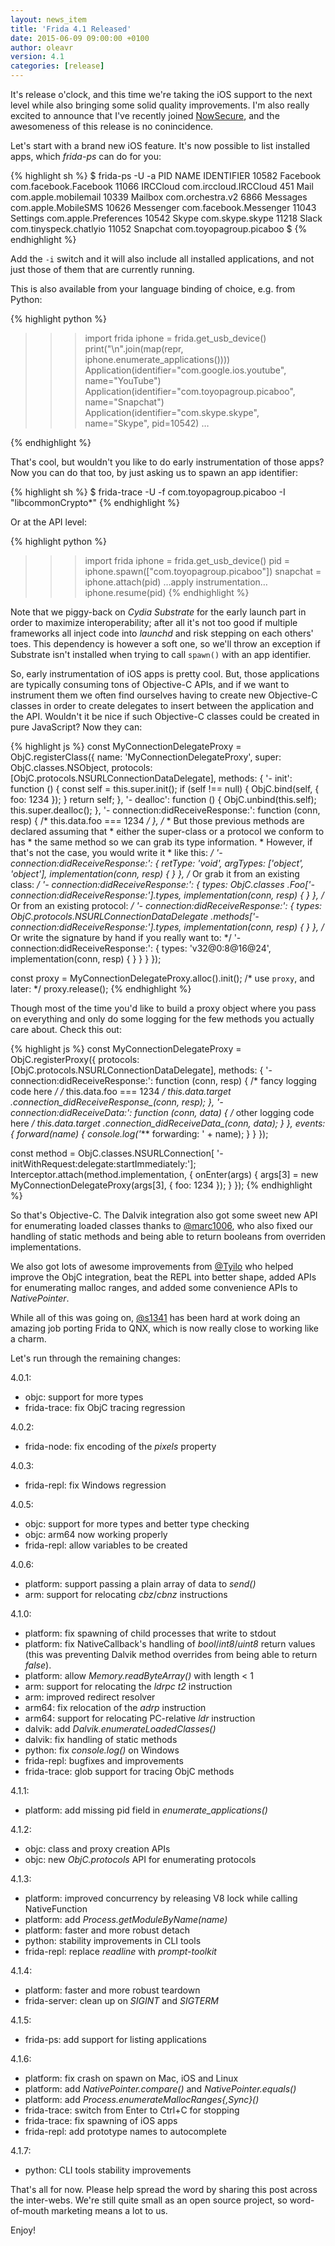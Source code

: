```yaml
---
layout: news_item
title: 'Frida 4.1 Released'
date: 2015-06-09 09:00:00 +0100
author: oleavr
version: 4.1
categories: [release]
---
```


It's release o'clock, and this time we're taking the iOS support to the next
level while also bringing some solid quality improvements. I'm also really
excited to announce that I've recently joined [NowSecure](https://www.nowsecure.com/),
and the awesomeness of this release is no conincidence.

Let's start with a brand new iOS feature. It's now possible to list installed
apps, which *frida-ps* can do for you:

{% highlight sh %}
$ frida-ps -U -a
  PID NAME        IDENTIFIER
10582 Facebook    com.facebook.Facebook
11066 IRCCloud    com.irccloud.IRCCloud
  451 Mail        com.apple.mobilemail
10339 Mailbox     com.orchestra.v2
 6866 Messages    com.apple.MobileSMS
10626 Messenger   com.facebook.Messenger
11043 Settings    com.apple.Preferences
10542 Skype       com.skype.skype
11218 Slack       com.tinyspeck.chatlyio
11052 Snapchat    com.toyopagroup.picaboo
$
{% endhighlight %}

Add the `-i` switch and it will also include all installed applications, and
not just those of them that are currently running.

This is also available from your language binding of choice, e.g. from Python:

{% highlight python %}
>>> import frida
>>> iphone = frida.get_usb_device()
>>> print("\n".join(map(repr, iphone.enumerate_applications())))
Application(identifier="com.google.ios.youtube", name="YouTube")
Application(identifier="com.toyopagroup.picaboo", name="Snapchat")
Application(identifier="com.skype.skype", name="Skype", pid=10542)
…
>>>
{% endhighlight %}

That's cool, but wouldn't you like to do early instrumentation of those apps?
Now you can do that too, by just asking us to spawn an app identifier:

{% highlight sh %}
$ frida-trace -U -f com.toyopagroup.picaboo -I "libcommonCrypto*"
{% endhighlight %}

Or at the API level:

{% highlight python %}
>>> import frida
>>> iphone = frida.get_usb_device()
>>> pid = iphone.spawn(["com.toyopagroup.picaboo"])
>>> snapchat = iphone.attach(pid)
>>> …apply instrumentation…
>>> iphone.resume(pid)
{% endhighlight %}

Note that we piggy-back on *Cydia Substrate* for the early launch part in order
to maximize interoperability; after all it's not too good if multiple frameworks
all inject code into *launchd* and risk stepping on each others' toes. This
dependency is however a soft one, so we'll throw an exception if Substrate isn't
installed when trying to call `spawn()` with an app identifier.

So, early instrumentation of iOS apps is pretty cool. But, those applications
are typically consuming tons of Objective-C APIs, and if we want to instrument
them we often find ourselves having to create new Objective-C classes in order
to create delegates to insert between the application and the API. Wouldn't it
be nice if such Objective-C classes could be created in pure JavaScript? Now
they can:

{% highlight js %}
const MyConnectionDelegateProxy = ObjC.registerClass({
  name: 'MyConnectionDelegateProxy',
  super: ObjC.classes.NSObject,
  protocols: [ObjC.protocols.NSURLConnectionDataDelegate],
  methods: {
    '- init': function () {
      const self = this.super.init();
      if (self !== null) {
        ObjC.bind(self, {
          foo: 1234
        });
      }
      return self;
    },
    '- dealloc': function () {
      ObjC.unbind(this.self);
      this.super.dealloc();
    },
    '- connection:didReceiveResponse:': function (conn, resp) {
      /* this.data.foo === 1234 */
    },
    /*
     * But those previous methods are declared assuming that
     * either the super-class or a protocol we conform to has
     * the same method so we can grab its type information.
     * However, if that's not the case, you would write it
     * like this:
     */
    '- connection:didReceiveResponse:': {
      retType: 'void',
      argTypes: ['object', 'object'],
      implementation(conn, resp) {
      }
    },
    /* Or grab it from an existing class: */
    '- connection:didReceiveResponse:': {
      types: ObjC.classes
          .Foo['- connection:didReceiveResponse:'].types,
      implementation(conn, resp) {
      }
    },
    /* Or from an existing protocol: */
    '- connection:didReceiveResponse:': {
      types: ObjC.protocols.NSURLConnectionDataDelegate
          .methods['- connection:didReceiveResponse:'].types,
      implementation(conn, resp) {
      }
    },
    /* Or write the signature by hand if you really want to: */
    '- connection:didReceiveResponse:': {
      types: 'v32@0:8@16@24',
      implementation(conn, resp) {
      }
    }
  }
});

const proxy = MyConnectionDelegateProxy.alloc().init();
/* use `proxy`, and later: */
proxy.release();
{% endhighlight %}

Though most of the time you'd like to build a proxy object where you
pass on everything and only do some logging for the few methods you
actually care about. Check this out:

{% highlight js %}
const MyConnectionDelegateProxy = ObjC.registerProxy({
  protocols: [ObjC.protocols.NSURLConnectionDataDelegate],
  methods: {
    '- connection:didReceiveResponse:': function (conn, resp) {
      /* fancy logging code here */
      /* this.data.foo === 1234 */
      this.data.target
          .connection_didReceiveResponse_(conn, resp);
    },
    '- connection:didReceiveData:': function (conn, data) {
      /* other logging code here */
      this.data.target
          .connection_didReceiveData_(conn, data);
    }
  },
  events: {
    forward(name) {
      console.log('*** forwarding: ' + name);
    }
  }
});

const method = ObjC.classes.NSURLConnection[
    '- initWithRequest:delegate:startImmediately:'];
Interceptor.attach(method.implementation, {
  onEnter(args) {
    args[3] = new MyConnectionDelegateProxy(args[3], {
      foo: 1234
    });
  }
});
{% endhighlight %}

So that's Objective-C. The Dalvik integration also got some sweet new API for
enumerating loaded classes thanks to [@marc1006](https://github.com/marc1006),
who also fixed our handling of static methods and being able to return booleans
from overriden implementations.

We also got lots of awesome improvements from [@Tyilo](https://github.com/Tyilo)
who helped improve the ObjC integration, beat the REPL into better shape, added
APIs for enumerating malloc ranges, and added some convenience APIs to
*NativePointer*.

While all of this was going on, [@s1341](https://github.com/s1341) has been
hard at work doing an amazing job porting Frida to QNX, which is now really
close to working like a charm.

Let's run through the remaining changes:

4.0.1:

- objc: support for more types
- frida-trace: fix ObjC tracing regression

4.0.2:

- frida-node: fix encoding of the *pixels* property

4.0.3:

- frida-repl: fix Windows regression

4.0.5:

- objc: support for more types and better type checking
- objc: arm64 now working properly
- frida-repl: allow variables to be created

4.0.6:

- platform: support passing a plain array of data to *send()*
- arm: support for relocating *cbz*/*cbnz* instructions

4.1.0:

- platform: fix spawning of child processes that write to stdout
- platform: fix NativeCallback's handling of *bool*/*int8*/*uint8* return
  values (this was preventing Dalvik method overrides from being able to
  return *false*).
- platform: allow *Memory.readByteArray()* with length < 1
- arm: support for relocating the *ldrpc t2* instruction
- arm: improved redirect resolver
- arm64: fix relocation of the *adrp* instruction
- arm64: support for relocating PC-relative *ldr* instruction
- dalvik: add *Dalvik.enumerateLoadedClasses()*
- dalvik: fix handling of static methods
- python: fix *console.log()* on Windows
- frida-repl: bugfixes and improvements
- frida-trace: glob support for tracing ObjC methods

4.1.1:

- platform: add missing pid field in *enumerate_applications()*

4.1.2:

- objc: class and proxy creation APIs
- objc: new *ObjC.protocols* API for enumerating protocols

4.1.3:

- platform: improved concurrency by releasing V8 lock while calling
  NativeFunction
- platform: add *Process.getModuleByName(name)*
- platform: faster and more robust detach
- python: stability improvements in CLI tools
- frida-repl: replace *readline* with *prompt-toolkit*

4.1.4:

- platform: faster and more robust teardown
- frida-server: clean up on *SIGINT* and *SIGTERM*

4.1.5:

- frida-ps: add support for listing applications

4.1.6:

- platform: fix crash on spawn on Mac, iOS and Linux
- platform: add *NativePointer.compare()* and *NativePointer.equals()*
- platform: add *Process.enumerateMallocRanges{,Sync}()*
- frida-trace: switch from Enter to Ctrl+C for stopping
- frida-trace: fix spawning of iOS apps
- frida-repl: add prototype names to autocomplete

4.1.7:

- python: CLI tools stability improvements

That's all for now. Please help spread the word by sharing this post across
the inter-webs. We're still quite small as an open source project, so
word-of-mouth marketing means a lot to us.

Enjoy!
